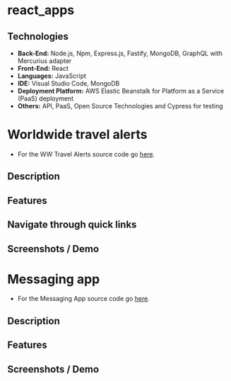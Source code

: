 # react_apps

## Technologies
- **Back-End:** Node.js, Npm, Express.js, Fastify, MongoDB, GraphQL with Mercurius adapter
- **Front-End:** React 
- **Languages:** JavaScript
- **IDE:** Visual Studio Code, MongoDB
- **Deployment Platform:** AWS Elastic Beanstalk for Platform as a Service (PaaS) deployment
- **Others:** API, PaaS, Open Source Technologies and Cypress for testing

# Worldwide travel alerts
- For the WW Travel Alerts source code go [here]().

## Description

## Features

## Navigate through quick links

## Screenshots / Demo

# Messaging app
- For the Messaging App source code go [here]().
## Description

## Features

## Screenshots / Demo


